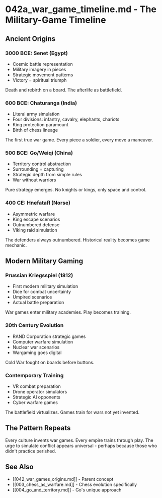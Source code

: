 # 042a_war_game_timeline.md - The Military-Game Timeline

## Ancient Origins

### 3000 BCE: Senet (Egypt)
- Cosmic battle representation
- Military imagery in pieces
- Strategic movement patterns
- Victory = spiritual triumph

Death and rebirth on a board. The afterlife as battlefield.

### 600 BCE: Chaturanga (India)
- Literal army simulation
- Four divisions: infantry, cavalry, elephants, chariots
- King protection paramount
- Birth of chess lineage

The first true war game. Every piece a soldier, every move a maneuver.

### 500 BCE: Go/Weiqi (China)
- Territory control abstraction
- Surrounding = capturing
- Strategic depth from simple rules
- War without warriors

Pure strategy emerges. No knights or kings, only space and control.

### 400 CE: Hnefatafl (Norse)
- Asymmetric warfare
- King escape scenarios
- Outnumbered defense
- Viking raid simulation

The defenders always outnumbered. Historical reality becomes game mechanic.

## Modern Military Gaming

### Prussian Kriegsspiel (1812)
- First modern military simulation
- Dice for combat uncertainty
- Umpired scenarios
- Actual battle preparation

War games enter military academies. Play becomes training.

### 20th Century Evolution
- RAND Corporation strategic games
- Computer warfare simulation
- Nuclear war scenarios
- Wargaming goes digital

Cold War fought on boards before buttons.

### Contemporary Training
- VR combat preparation
- Drone operator simulators
- Strategic AI opponents
- Cyber warfare games

The battlefield virtualizes. Games train for wars not yet invented.

## The Pattern Repeats

Every culture invents war games. Every empire trains through play. The urge to simulate conflict appears universal - perhaps because those who didn't practice perished.

## See Also
- [[042_war_games_origins.md]] - Parent concept
- [[003_chess_as_warfare.md]] - Chess evolution specifically
- [[004_go_and_territory.md]] - Go's unique approach